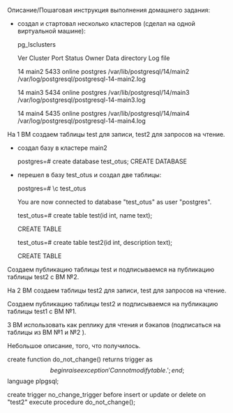 Описание/Пошаговая инструкция выполнения домашнего задания:

  - создал и стартовал несколько кластеров (сделал на одной виртуальной машине):

    pg_lsclusters

    Ver Cluster Port Status Owner    Data directory               Log file

    14  main2   5433 online postgres /var/lib/postgresql/14/main2 /var/log/postgresql/postgresql-14-main2.log

    14  main3   5434 online postgres /var/lib/postgresql/14/main3 /var/log/postgresql/postgresql-14-main3.log

    14  main4   5435 online postgres /var/lib/postgresql/14/main4 /var/log/postgresql/postgresql-14-main4.log


На 1 ВМ создаем таблицы test для записи, test2 для запросов на чтение.
  - создал базу в кластере main2

    postgres=# create database test_otus;
    CREATE DATABASE

  - перешел в базу test_otus и создал две таблицы:

     postgres=# \c test_otus

     You are now connected to database "test_otus" as user "postgres".

     test_otus=# create table test(id int, name text);

     CREATE TABLE

     test_otus=# create table test2(id int, description text);

     CREATE TABLE





Создаем публикацию таблицы test и подписываемся на публикацию таблицы test2 с ВМ №2.

На 2 ВМ создаем таблицы test2 для записи, test для запросов на чтение.

Создаем публикацию таблицы test2 и подписываемся на публикацию таблицы test1 с ВМ №1.

3 ВМ использовать как реплику для чтения и бэкапов (подписаться на таблицы из ВМ №1 и №2 ).


Небольшое описание, того, что получилось.


create function do_not_change()
  returns trigger
as
$$
begin
  raise exception 'Cannot modify table.';
end;
$$
language plpgsql;


create trigger no_change_trigger
  before insert or update or delete on "test2"
  execute procedure do_not_change();

